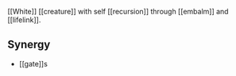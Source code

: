 [[White]] [[creature]] with self [[recursion]] through [[embalm]] and [[lifelink]].
## Synergy
* [[gate]]s